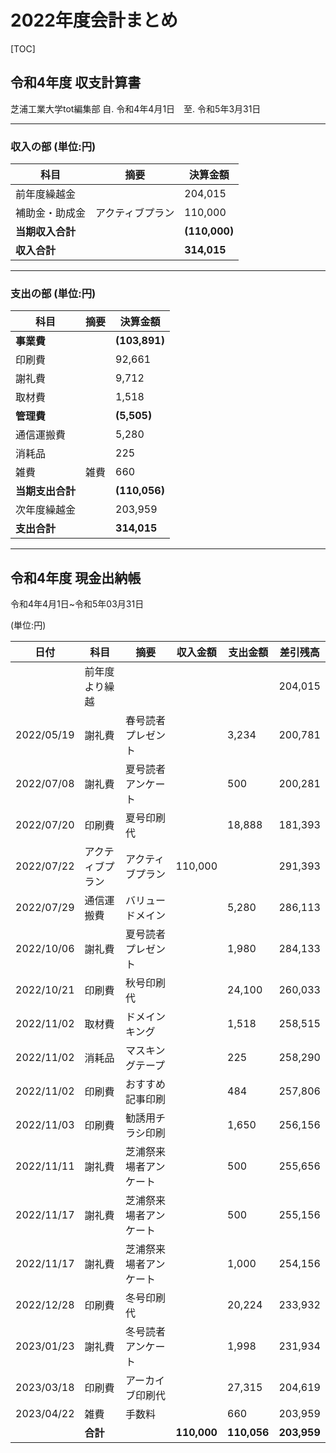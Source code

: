 # 2022年度会計まとめ

[TOC]

## 令和4年度 収支計算書

芝浦工業大学tot編集部
 自. 令和4年4月1日　至. 令和5年3月31日

------

### 収入の部 (単位:円)

| 科目             | 摘要             | 決算金額      |
| ---------------- | ---------------- | ------------- |
| 前年度繰越金     |                  | 204,015       |
| 補助金・助成金   | アクティブプラン | 110,000       |
| **当期収入合計** |                  | **(110,000)** |
| **収入合計**     |                  | **314,015**   |

------

### 支出の部 (単位:円)

| 科目             | 摘要 | 決算金額      |
| ---------------- | ---- | ------------- |
| **事業費**       |      | **(103,891)** |
| 印刷費           |      | 92,661        |
| 謝礼費           |      | 9,712         |
| 取材費           |      | 1,518         |
| **管理費**       |      | **(5,505)**   |
| 通信運搬費       |      | 5,280         |
| 消耗品           |      | 225           |
| 雑費             | 雑費 | 660           |
| **当期支出合計** |      | **(110,056)** |
| 次年度繰越金     |      | 203,959       |
| **支出合計**     |      | **314,015**   |

------

## 令和4年度 現金出納帳

令和4年4月1日~令和5年03月31日

(単位:円)

| 日付       | 科目             | 摘要                   | 収入金額    | 支出金額    | 差引残高    |
| ---------- | ---------------- | ---------------------- | ----------- | ----------- | ----------- |
|            | 前年度より繰越   |                        |             |             | 204,015     |
| 2022/05/19 | 謝礼費           | 春号読者プレゼント     |             | 3,234       | 200,781     |
| 2022/07/08 | 謝礼費           | 夏号読者アンケート     |             | 500         | 200,281     |
| 2022/07/20 | 印刷費           | 夏号印刷代             |             | 18,888      | 181,393     |
| 2022/07/22 | アクティブプラン | アクティブプラン       | 110,000     |             | 291,393     |
| 2022/07/29 | 通信運搬費       | バリュードメイン       |             | 5,280       | 286,113     |
| 2022/10/06 | 謝礼費           | 夏号読者プレゼント     |             | 1,980       | 284,133     |
| 2022/10/21 | 印刷費           | 秋号印刷代             |             | 24,100      | 260,033     |
| 2022/11/02 | 取材費           | ドメインキング         |             | 1,518       | 258,515     |
| 2022/11/02 | 消耗品           | マスキングテープ       |             | 225         | 258,290     |
| 2022/11/02 | 印刷費           | おすすめ記事印刷       |             | 484         | 257,806     |
| 2022/11/03 | 印刷費           | 勧誘用チラシ印刷       |             | 1,650       | 256,156     |
| 2022/11/11 | 謝礼費           | 芝浦祭来場者アンケート |             | 500         | 255,656     |
| 2022/11/17 | 謝礼費           | 芝浦祭来場者アンケート |             | 500         | 255,156     |
| 2022/11/17 | 謝礼費           | 芝浦祭来場者アンケート |             | 1,000       | 254,156     |
| 2022/12/28 | 印刷費           | 冬号印刷代             |             | 20,224      | 233,932     |
| 2023/01/23 | 謝礼費           | 冬号読者アンケート     |             | 1,998       | 231,934     |
| 2023/03/18 | 印刷費           | アーカイブ印刷代       |             | 27,315      | 204,619     |
| 2023/04/22 | 雑費             | 手数料                 |             | 660         | 203,959     |
|            | **合計**         |                        | **110,000** | **110,056** | **203,959** |
